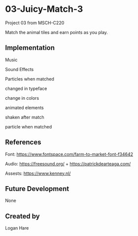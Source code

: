 # 03-Juicy-Match-3
Project 03 from MSCH-C220

Match the animal tiles and earn points as you play.

## Implementation
Music

Sound Effects

Particles when matched

changed in typeface

change in colors

animated elements

shaken after match

particle when matched

## References
Font: https://www.fontspace.com/farm-to-market-font-f34642

Audio: https://freesound.org/ + https://patrickdearteaga.com/

Assests: https://www.kenney.nl/

## Future Development
None

## Created by
Logan Hare

